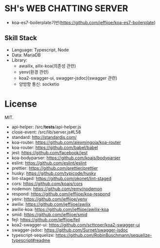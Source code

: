 # SH's WEB CHATTING SERVER
- koa-es7-boilerplate기반(https://github.com/jeffijoe/koa-es7-boilerplate)

## Skill Stack
- Language: Typescript, Node
- Data: MariaDB
- Library: 
  - awailix, ailix-koa(의존성 관련)
  - yenv(환경 관련)
  - koa2-swagger-ui, swagger-jsdoc)(swagger 관련)
  - 양방향 통신: socketio

# License

MIT.

- api-helper: /src/__tests__/api-helper.js
- close-event: /src/lib/server.js#L58
- standard: http://standardjs.com/
- koa-router: https://github.com/alexmingoia/koa-router
- koa-router: https://github.com/babel/babel
- jest: https://github.com/facebook/jest
- koa-bodyparser: https://github.com/koajs/bodyparser
- eslint: https://github.com/eslint/eslint
- prettier: https://github.com/prettier/prettier
- husky: https://github.com/typicode/husky
- lint-staged: https://github.com/okonet/lint-staged
- cors: https://github.com/koajs/cors
- nodemon: https://github.com/remy/nodemon
- respond: https://github.com/jeffijoe/koa-respond
- yenv: https://github.com/jeffijoe/yenv
- awilix: https://github.com/jeffijoe/awilix
- awilix-koa: https://github.com/jeffijoe/awilix-koa
- smid: https://github.com/jeffijoe/smid
- fejl: https://github.com/jeffijoe/fejl
- koa2-swagger-ui: https://github.com/scttcper/koa2-swagger-ui
- swagger-jsdoc: https://github.com/Surnet/swagger-jsdoc
- typescript-sequelize: https://github.com/RobinBuschmann/sequelize-typescript#readme